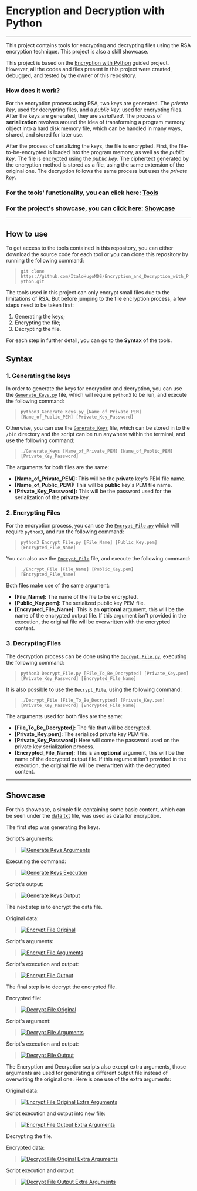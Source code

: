 # Encryption and Decryption with Python  

---

This project contains tools for encrypting and decrypting files using the RSA encryption technique. This project is also
a skill showcase.  

This project is based on the [Encryption with Python][link1] guided project. However, all the codes and files present
in this project were created, debugged, and tested by the owner of this repository.  

### How does it work?  

For the encryption process using RSA, two keys are generated. The *private key*, used for decrypting files, and a
*public key*, used for encrypting files. After the keys are generated, they are *serialized*. The process of
**serialization** revolves around the idea of transforming a program memory object into a hard disk memory file, which
can be handled in many ways, shared, and stored for later use.  

After the process of serializing the keys, the file is encrypted. First, the file-to-be-encrypted is loaded into the
program memory, as well as the *public key*. The file is encrypted using the *public key*. The ciphertext generated
by the encryption method is stored as a file, using the same extension of the original one. The decryption follows the
same process but uses the *private key*.  

### For the tools' functionality, you can click here: [Tools][tools]  

### For the project's showcase, you can click here: [Showcase][showcase]  

---

## How to use  

To get access to the tools contained in this repository, you can either download the source code for each tool or you
can clone this repository by running the following command:  

> `git clone https://github.com/ItaloHugoMDS/Encryption_and_Decryption_with_Python.git`  

The tools used in this project can only encrypt small files due to the limitations of RSA. But before jumping to the
file encryption process, a few steps need to be taken first:  

1. Generating the keys;  
2. Encrypting the file;  
3. Decrypting the file.  

For each step in further detail, you can go to the **Syntax** of the tools.

## Syntax  

### 1. Generating the keys  

In order to generate the keys for encryption and decryption, you can use the [`Generate_Keys.py`][file1] file, which
will require `python3` to be run, and execute the following command:  

> `python3 Generate_Keys.py [Name_of_Private_PEM] [Name_of_Public_PEM] [Private_Key_Password]`  

Otherwise, you can use the [`Generate_Keys`][file2] file, which can be stored in to the `/bin` directory and the script
can be run anywhere within the terminal, and use the following command:  

> `./Generate_Keys [Name_of_Private_PEM] [Name_of_Public_PEM] [Private_Key_Password]`  

The arguments for both files are the same:  

- **\[Name_of_Private_PEM\]:** This will be the **private** key's PEM file name.  
- **\[Name_of_Public_PEM\]:** This will be **public** key's PEM file name.  
- **\[Private_Key_Password\]:** This will be the password used for the serialization of the **private** key.  

### 2. Encrypting Files  

For the encryption process, you can use the [`Encrypt_File.py`][file3] which will require `python3`, and run the
following command:  

> `python3 Encrypt_File.py [File_Name] [Public_Key.pem] [Encrypted_File_Name]`  

You can also use the [`Encrypt_File`][file4] file, and execute the following command:  

> `./Encrypt_File [File_Name] [Public_Key.pem] [Encrypted_File_Name]`  

Both files make use of the same argument:  

- **\[File_Name\]:** The name of the file to be encrypted.  
- **\[Public_Key.pem\]:** The serialized public key PEM file.  
- **\[Encrypted_File_Name\]:** This is an **optional** argument, this will be the name of the encrypted output file. If
this argument isn't provided in the execution, the original file will be overwritten with the encrypted content.  

### 3. Decrypting Files  

The decryption process can be done using the [`Decrypt_File.py`][file5], executing the following command:  

> `python3 Decrypt_File.py [File_To_Be_Decrypted] [Private_Key.pem] [Private_Key_Password] [Encrypted_File_Name]`  

It is also possible to use the [`Decrypt_File`][file6], using the following command:  

> `./Decrypt_File [File_To_Be_Decrypted] [Private_Key.pem] [Private_Key_Password] [Encrypted_File_Name]`  

The arguments used for both files are the same:  

- **[File_To_Be_Decrypted]:** The file that will be decrypted.  
- **[Private_Key.pem]:** The serialized private key PEM file.  
- **[Private_Key_Password]:** Here will come the password used on the private key serialization process.  
- **[Encrypted_File_Name]:** This is an **optional** argument, this will be the name of the decrypted output file. If
this argument isn't provided in the execution, the original file will be overwritten with the decrypted content.  

---  

## Showcase  

For this showcase, a simple file containing some basic content, which can be seen under the [data.txt][file7] file, was
used as data for encryption.  

The first step was generating the keys.  

Script's arguments:  

> [![Generate Keys Arguments](images/Generate_Keys_1.png "Generate Keys Arguments")][image1]  

Executing the command:  

> [![Generate Keys Execution](images/Generate_Keys_2.png "Generate Keys Execution")][image2]  

Script's output:  

> [![Generate Keys Output](images/Generate_Keys_3.png "Generate Keys Output")][image3]  

The next step is to encrypt the data file.  

Original data:  

> [![Encrypt File Original](images/Encrypt_File_1.png "Encrypt File Original")][image4]  

Script's arguments:  

> [![Encrypt File Arguments](images/Encrypt_File_2.png "Encrypt File Arguments")][image5]  

Script's execution and output:  

> [![Encrypt File Output](images/Encrypt_File_3.png "Encrypt File Output")][image6]  

The final step is to decrypt the encrypted file.  

Encrypted file:  

> [![Decrypt File Original](images/Decrypt_File_1.png "Decrypt File Original")][image7]  

Script's argument:  

> [![Decrypt File Arguments](images/Decrypt_File_2.png "Decrypt File Arguments")][image8]  

Script's execution and output:  

> [![Decrypt File Output](images/Decrypt_File_3.png "Decrypt File Output")][image9]  

The Encryption and Decryption scripts also except extra arguments, those arguments are used for generating a different
output file instead of overwriting the original one. Here is one use of the extra arguments:  

Original data:  

> [![Encrypt File Original Extra Arguments](images/Encrypt_File_NewName_1.png "Encrypt File Original Extra Arguments")][image10]  

Script execution and output into new file:  

> [![Encrypt File Output Extra Arguments](images/Encrypt_File_NewName_2.png "Encrypt File Output Extra Arguments")][image11]  

Decrypting the file.  

Encrypted data:  

> [![Decrypt File Original Extra Arguments](images/Decrypt_File_NewName_1.png "Decrypt File Original Extra Arguments")][image12]  

Script execution and output:  

> [![Decrypt File Output Extra Arguments](images/Decrypt_File_NewName_2.png "Decrypt File Output Extra Arguments")][image13]  

[link1]: https://www.coursera.org/projects/encryption-with-python-encrypt-data-with-key-pairs "Coursera Guided Project"
[tools]: https://github.com/ItaloHugoMDS/Encryption_and_Decryption_with_Python#how-to-use
[showcase]: https://github.com/ItaloHugoMDS/Encryption_and_Decryption_with_Python#showcase
[file1]: https://github.com/ItaloHugoMDS/Encryption_and_Decryption_with_Python/blob/main/Generate_Keys.py "Generate Keys Python3"
[file2]: https://github.com/ItaloHugoMDS/Encryption_and_Decryption_with_Python/blob/main/Generate_Keys "Generate Keys"
[file3]: https://github.com/ItaloHugoMDS/Encryption_and_Decryption_with_Python/blob/main/Encrypt_File.py "Encrypt File Python3"
[file4]: https://github.com/ItaloHugoMDS/Encryption_and_Decryption_with_Python/blob/main/Encrypt_File "Encrypt File"
[file5]: https://github.com/ItaloHugoMDS/Encryption_and_Decryption_with_Python/blob/main/Decrypt_File.py "Decrypt File Python3"
[file6]: https://github.com/ItaloHugoMDS/Encryption_and_Decryption_with_Python/blob/main/Decrypt_File "Decrypt File"
[file7]: https://github.com/ItaloHugoMDS/Encryption_and_Decryption_with_Python/blob/main/data.txt "Data File"
[image1]: https://github.com/ItaloHugoMDS/Encryption_and_Decryption_with_Python/blob/main/images/Generate_Keys_1.png
[image2]: https://github.com/ItaloHugoMDS/Encryption_and_Decryption_with_Python/blob/main/images/Generate_Keys_2.png
[image3]: https://github.com/ItaloHugoMDS/Encryption_and_Decryption_with_Python/blob/main/images/Generate_Keys_3.png
[image4]: https://github.com/ItaloHugoMDS/Encryption_and_Decryption_with_Python/blob/main/images/Encrypt_File_1.png
[image5]: https://github.com/ItaloHugoMDS/Encryption_and_Decryption_with_Python/blob/main/images/Encrypt_File_2.png
[image6]: https://github.com/ItaloHugoMDS/Encryption_and_Decryption_with_Python/blob/main/images/Encrypt_File_3.png
[image7]: https://github.com/ItaloHugoMDS/Encryption_and_Decryption_with_Python/blob/main/images/Decrypt_File_1.png
[image8]: https://github.com/ItaloHugoMDS/Encryption_and_Decryption_with_Python/blob/main/images/Decrypt_File_2.png
[image9]: https://github.com/ItaloHugoMDS/Encryption_and_Decryption_with_Python/blob/main/images/Decrypt_File_3.png
[image10]: https://github.com/ItaloHugoMDS/Encryption_and_Decryption_with_Python/blob/main/images/Encrypt_File_NewName_1.png
[image11]: https://github.com/ItaloHugoMDS/Encryption_and_Decryption_with_Python/blob/main/images/Encrypt_File_NewName_2.png
[image12]: https://github.com/ItaloHugoMDS/Encryption_and_Decryption_with_Python/blob/main/images/Decrypt_File_NewName_1.png
[image13]: https://github.com/ItaloHugoMDS/Encryption_and_Decryption_with_Python/blob/main/images/Decrypt_File_NewName_2.png
